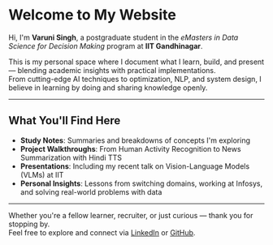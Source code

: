 # Welcome to My Website

Hi, I'm **Varuni Singh**, a postgraduate student in the *eMasters in Data Science for Decision Making* program at **IIT Gandhinagar**.

This is my personal space where I document what I learn, build, and present — blending academic insights with practical implementations.  
From cutting-edge AI techniques to optimization, NLP, and system design, I believe in learning by doing and sharing knowledge openly.

---

## What You'll Find Here

- **Study Notes**: Summaries and breakdowns of concepts I'm exploring
- **Project Walkthroughs**: From Human Activity Recognition to News Summarization with Hindi TTS
- **Presentations**: Including my recent talk on Vision-Language Models (VLMs) at IIT
- **Personal Insights**: Lessons from switching domains, working at Infosys, and solving real-world problems with data

---

Whether you're a fellow learner, recruiter, or just curious — thank you for stopping by.  
Feel free to explore and connect via [LinkedIn](https://www.linkedin.com/in/varuni-singh-602042222/) or [GitHub](https://github.com/Varuni13).
